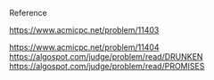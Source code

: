 Reference

https://www.acmicpc.net/problem/11403

https://www.acmicpc.net/problem/11404
https://algospot.com/judge/problem/read/DRUNKEN
https://algospot.com/judge/problem/read/PROMISES
